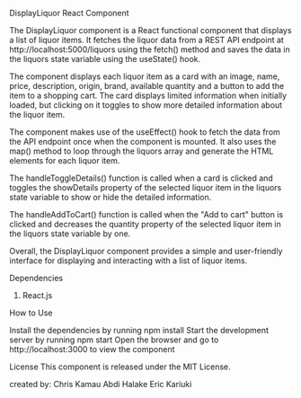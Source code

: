 DisplayLiquor React Component

The DisplayLiquor component is a React functional component that displays a list of liquor items. It fetches the liquor data from a REST API endpoint at http://localhost:5000/liquors using the fetch() method and saves the data in the liquors state variable using the useState() hook.

The component displays each liquor item as a card with an image, name, price, description, origin, brand, available quantity and a button to add the item to a shopping cart. The card displays limited information when initially loaded, but clicking on it toggles to show more detailed information about the liquor item.

The component makes use of the useEffect() hook to fetch the data from the API endpoint once when the component is mounted. It also uses the map() method to loop through the liquors array and generate the HTML elements for each liquor item.

The handleToggleDetails() function is called when a card is clicked and toggles the showDetails property of the selected liquor item in the liquors state variable to show or hide the detailed information. 

The handleAddToCart() function is called when the "Add to cart" button is clicked and decreases the quantity property of the selected liquor item in the liquors state variable by one.

Overall, the DisplayLiquor component provides a simple and user-friendly interface for displaying and interacting with a list of liquor items.

Dependencies
1. React.js

How to Use

Install the dependencies by running npm install
Start the development server by running npm start
Open the browser and go to http://localhost:3000 to view the component

License
This component is released under the MIT License.


created by:
Chris Kamau
Abdi Halake
Eric Kariuki